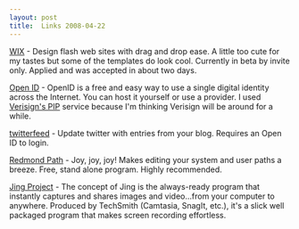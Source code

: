 ```yaml
---
layout: post
title:  Links 2008-04-22
---
```

[WIX](http://www.wix.com/) - Design flash web sites with drag and drop ease. A little too cute for my tastes but some of the templates do look cool. Currently in beta by invite only. Applied and was accepted in about two days.

[Open ID](http://openid.net) - OpenID is a free and easy way to use a single digital identity across the Internet. You can host it yourself or use a provider. I used [Verisign's PIP](http://pip.verisignlabs.com) service because I'm thinking Verisign will be around for a while.

[twitterfeed](http://twitterfeed.com) - Update twitter with entries from your blog. Requires an Open ID to login.

[Redmond Path](http://redmondlab.googlepages.com/path) - Joy, joy, joy! Makes editing your system and user paths a breeze. Free, stand alone program. Highly recommended.

[Jing Project](http://www.jingproject.com/) - The concept of Jing is the always-ready program that instantly captures and shares images and video…from your computer to anywhere. Produced by TechSmith (Camtasia, SnagIt, etc.), it's a slick well packaged program that makes screen recording effortless.

